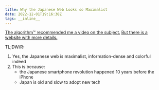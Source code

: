 ```yaml
---
title: Why the Japanese Web Looks so Maximalist
date: 2022-12-01T19:16:38Z
tags: __inline__
---
```


[The algorithm™ recommended me a video on the subject.](https://www.youtube.com/watch?v=z6ep308goxQ)
[But there is a website with more details.](https://sabrinas.space/)

TL;DW/R:

1. Yes, the Japanese web is maximalist, information-dense and colorful indeed
2. This is because:
    * the Japanese smartphone revolution happened 10 years before the iPhone
    * Japan is old and slow to adopt new tech

